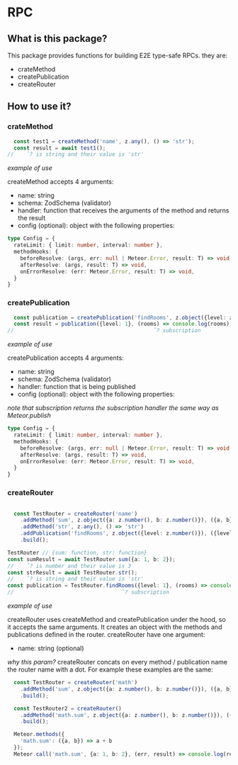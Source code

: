 # RPC

## What is this package?

This package provides functions for building E2E type-safe RPCs.
they are:

- crateMethod
- createPublication
- createRouter

## How to use it?

### crateMethod

```typescript
  const test1 = createMethod('name', z.any(), () => 'str');
  const result = await test1();
//    ˆ? is string and their value is 'str'
```

_example of use_

createMethod accepts 4 arguments:

- name: string
- schema: ZodSchema (validator)
- handler: function that receives the arguments of the method and returns the result
- config (optional): object with the following properties:

```typescript
type Config = {
  rateLimit: { limit: number, interval: number },
  methodHooks: {
    beforeResolve: (args, err: null | Meteor.Error, result: T) => void,
    afterResolve: (args, result: T) => void,
    onErrorResolve: (err: Meteor.Error, result: T) => void,
  }
}
```

### createPublication

```typescript
  const publication = createPublication('findRooms', z.object({level: z.number()}), ({level}) => Rooms.find({level: level}));
  const result = publication({level: 1}, (rooms) => console.log(rooms));
//                                            ˆ? subscription 

```
_example of use_

createPublication accepts 4 arguments:

- name: string
- schema: ZodSchema (validator)
- handler: function that is being published
- config (optional): object with the following properties:

_note that subscription returns the subscription handler the same way as Meteor.publish_

```typescript
type Config = {
  rateLimit: { limit: number, interval: number },
  methodHooks: {
    beforeResolve: (args, err: null | Meteor.Error, result: T) => void,
    afterResolve: (args, result: T) => void,
    onErrorResolve: (err: Meteor.Error, result: T) => void,
  }
}
```

### createRouter

```typescript

  const TestRouter = createRouter('name')
    .addMethod('sum', z.object({a: z.number(), b: z.number()}), ({a, b}) => a + b)
    .addMethod('str', z.any(), () => 'str')
    .addPublication('findRooms', z.object({level: z.number()}), ({level}) => Rooms.find({level: level}))
    .build();

TestRouter // {sum: function, str: function}
const sumResult = await TestRouter.sum({a: 1, b: 2});
//    ˆ? is number and their value is 3
const strResult = await TestRouter.str();
//    ˆ? is string and their value is 'str'
const publication = TestRouter.findRooms({level: 1}, (rooms) => console.log(rooms));
//                                  ˆ? subscription 

```

_example of use_

createRouter uses createMethod and createPublication under the hood, so it accepts the same arguments.
It creates an object with the methods and publications defined in the router. 
createRouter have one argument:
- name: string (optional)

_why this param?_
createRouter concats on every method / publication name the router name with a dot. For example these examples are the same:

```typescript
  const TestRouter = createRouter('math')
    .addMethod('sum', z.object({a: z.number(), b: z.number()}), ({a, b}) => a + b)
    .build();

  const TestRouter2 = createRouter()
    .addMethod('math.sum', z.object({a: z.number(), b: z.number()}), ({a, b}) => a + b)
    .build();

  Meteor.methods({
    'math.sum': ({a, b}) => a + b
  });
  Meteor.call('math.sum', {a: 1, b: 2}, (err, result) => console.log(result));
```
